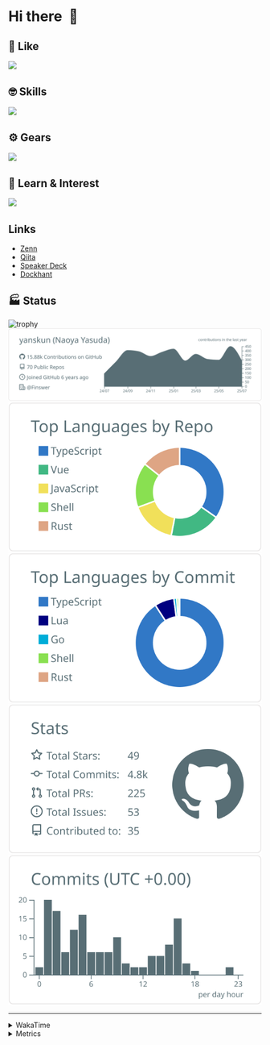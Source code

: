# Hi there&nbsp; :wave:

## 💌 Like
<img src="https://go-skill-icons.vercel.app/api/icons?i=github" />

## 🤓 Skills
<img src="https://go-skill-icons.vercel.app/api/icons?i=js,ts,vue,nuxtjs,react,nextjs,go,lua,git" />

## ⚙️ Gears
<img src="https://go-skill-icons.vercel.app/api/icons?i=neovim,vscode,githubcopilot,alacritty,tmux" />

## 📖 Learn & Interest
<img src="https://go-skill-icons.vercel.app/api/icons?i=rust,deno,css,zig,playwright,githubactions,storybook,netlify,eslint" />

## Links
- [Zenn](https://zenn.dev/yanskun)
- [Qiita](https://qiita.com/yanskun)
- [Speaker Deck](https://speakerdeck.com/yanskun)
- [Dockhant](https://www.dockhunt.com/users/yanskun)

<!-- https://github.com/ryo-ma/github-profile-trophy -->

## 🏭 Status

<img src="https://github-profile-trophy.vercel.app/?username=yanskun&theme=onedark&row=1" alt="trophy">

<!-- https://github.com/vn7n24fzkq/github-profile-summary-cards -->
<picture>
  <source media="(prefers-color-scheme: dark)" srcset="https://raw.githubusercontent.com/yanskun/yanskun/master/profile-summary-card-output/nord_dark/0-profile-details.svg">
 <img src="https://raw.githubusercontent.com/yanskun/yanskun/master/profile-summary-card-output/default/0-profile-details.svg">
</picture>
<br>
<picture>
  <source media="(prefers-color-scheme: dark)" srcset="https://raw.githubusercontent.com/yanskun/yanskun/master/profile-summary-card-output/nord_dark/1-repos-per-language.svg">
 <img src="https://raw.githubusercontent.com/yanskun/yanskun/master/profile-summary-card-output/default/1-repos-per-language.svg">
</picture>
<picture>
  <source media="(prefers-color-scheme: dark)" srcset="https://raw.githubusercontent.com/yanskun/yanskun/master/profile-summary-card-output/nord_dark/2-most-commit-language.svg">
 <img src="https://raw.githubusercontent.com/yanskun/yanskun/master/profile-summary-card-output/default/2-most-commit-language.svg">
</picture>
<br>
<picture>
  <source media="(prefers-color-scheme: dark)" srcset="https://raw.githubusercontent.com/yanskun/yanskun/master/profile-summary-card-output/nord_dark/3-stats.svg">
 <img src="https://raw.githubusercontent.com/yanskun/yanskun/master/profile-summary-card-output/default/3-stats.svg">
</picture>
<picture>
  <source media="(prefers-color-scheme: dark)" srcset="https://raw.githubusercontent.com/yanskun/yanskun/master/profile-summary-card-output/nord_dark/4-productive-time.svg">
 <img src="https://raw.githubusercontent.com/yanskun/yanskun/master/profile-summary-card-output/default/4-productive-time.svg">
</picture>

---

<details>
  <summary>WakaTime</summary>
<!--START_SECTION:waka-->
![Code Time](http://img.shields.io/badge/Code%20Time-2%2C415%20hrs%2049%20mins-blue)

**🐱 My GitHub Data** 

> 📦 149.9 kB Used in GitHub's Storage 
 > 
> 🏆 2,481 Contributions in the Year 2025
 > 
> 💼 Opted to Hire
 > 
> 📜 131 Public Repositories 
 > 
> 🔑 6 Private Repositories 
 > 
**I'm an Early 🐤** 

```text
🌞 Morning                31792 commits       ████░░░░░░░░░░░░░░░░░░░░░   16.16 % 
🌆 Daytime                121066 commits      ███████████████░░░░░░░░░░   61.52 % 
🌃 Evening                40128 commits       █████░░░░░░░░░░░░░░░░░░░░   20.39 % 
🌙 Night                  3794 commits        ░░░░░░░░░░░░░░░░░░░░░░░░░   01.93 % 
```
📅 **I'm Most Productive on Tuesday** 

```text
Monday                   31290 commits       ████░░░░░░░░░░░░░░░░░░░░░   15.90 % 
Tuesday                  43767 commits       ██████░░░░░░░░░░░░░░░░░░░   22.24 % 
Wednesday                41792 commits       █████░░░░░░░░░░░░░░░░░░░░   21.24 % 
Thursday                 37568 commits       █████░░░░░░░░░░░░░░░░░░░░   19.09 % 
Friday                   35775 commits       █████░░░░░░░░░░░░░░░░░░░░   18.18 % 
Saturday                 2192 commits        ░░░░░░░░░░░░░░░░░░░░░░░░░   01.11 % 
Sunday                   4396 commits        █░░░░░░░░░░░░░░░░░░░░░░░░   02.23 % 
```


📊 **This Week I Spent My Time On** 

```text
🕑︎ Time Zone: Asia/Tokyo

💬 Programming Languages: 
TypeScript               28 hrs              ████████████████████░░░░░   80.74 % 
JSON                     1 hr 51 mins        █░░░░░░░░░░░░░░░░░░░░░░░░   05.33 % 
Lua                      1 hr 20 mins        █░░░░░░░░░░░░░░░░░░░░░░░░   03.88 % 
Other                    1 hr 15 mins        █░░░░░░░░░░░░░░░░░░░░░░░░   03.61 % 
Markdown                 49 mins             █░░░░░░░░░░░░░░░░░░░░░░░░   02.35 % 

🔥 Editors: 
Neovim                   27 hrs 44 mins      ████████████████████░░░░░   79.93 % 
VS Code                  6 hrs 57 mins       █████░░░░░░░░░░░░░░░░░░░░   20.07 % 

💻 Operating System: 
Mac                      34 hrs 41 mins      █████████████████████████   100.00 % 
```


 Last Updated on 21/07/2025 05:41:56 UTC
<!--END_SECTION:waka-->
</details>

<details>
  <summary>Metrics</summary>
  <img src="https://github.com/yanskun/yanskun/blob/main/github-metrics.svg" alt="Metrics">
</details>
